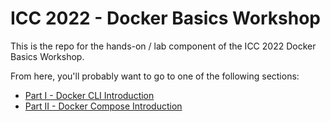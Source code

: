 # ICC 2022 - Docker Basics Workshop

This is the repo for the hands-on / lab component of the ICC 2022 Docker Basics Workshop.

From here, you'll probably want to go to one of the following sections:

- [Part I - Docker CLI Introduction](part-one-docker-cli)
- [Part II - Docker Compose Introduction](part-two-docker-compose)

